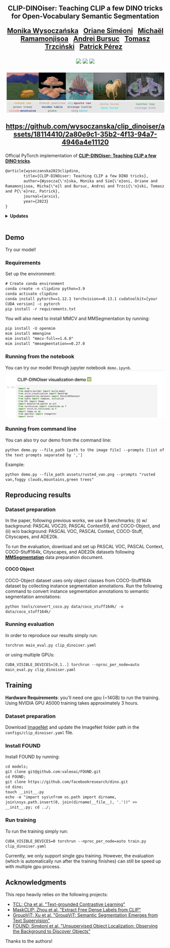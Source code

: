 <div align="center">
<h2>
CLIP-DINOiser: Teaching CLIP a few DINO tricks for Open-Vocabulary Semantic Segmentation <br>
<p></p>

<p></p>

<a href="https://wysoczanska.github.io/">Monika Wysoczańska</a>&ensp;
<a href="https://osimeoni.github.io/">Oriane Siméoni</a>&ensp;
<a href="https://michaelramamonjisoa.github.io/">Michaël Ramamonjisoa</a>&ensp;
<a href="https://abursuc.github.io/">Andrei Bursuc</a>&ensp;
<a href="http://staff.ii.pw.edu.pl/~ttrzcins/">Tomasz Trzciński</a>&ensp;
<a href="https://ptrckprz.github.io/">Patrick Pérez</a>&ensp;


<p></p>
<a href="https://arxiv.org/abs/2312.12359"><img
src="https://img.shields.io/badge/-Paper-blue.svg?colorA=333&logo=arxiv" height=35em></a>
<a href="https://wysoczanska.github.io/CLIP_DINOiser/"><img 
src="https://img.shields.io/badge/-Webpage-blue.svg?colorA=333&logo=html5" height=35em></a>
<a href=""><img 
src="https://img.shields.io/badge/-Demo-blue.svg?colorA=333&logo=googlecolab" height=35em></a>
<p></p>

![teaser.png](./assets/teaser.png)


https://github.com/wysoczanska/clip_dinoiser/assets/18114410/2a80e9c1-35b2-4f13-94a7-4946a4e11120
</h2>
</div>

Official PyTorch implementation of [**CLIP-DINOiser: Teaching CLIP a few DINO tricks**]().

```
@article{wysoczanska2023clipdino,
        title={CLIP-DINOiser: Teaching CLIP a few DINO tricks},
        author={Wysocza{\'n}ska, Monika and Sim{\'e}oni, Oriane and Ramamonjisoa, Micha{\"e}l and Bursuc, Andrei and Trzci{\'n}ski, Tomasz and P{\'e}rez, Patrick},
        journal={arxiv},
        year={2023}
}
```

<details>
<summary><span style="font-weight: bold;">Updates</span></summary>
<ul>
  <li><b>[27/03/2023]</b> Training code out. Updated weights to the ImageNet trained. Modified MaskCLIP code to directly load weights from OpenCLIP model.</li>
  <li><b>[20/12/2023]</b> Code release</li>
</ul>
</details><br>

## Demo
Try our model! 
### Requirements
Set up the environment:
```
# Create conda environment
conda create -n clipdino python=3.9
conda activate clipdino
conda install pytorch==1.12.1 torchvision==0.13.1 cudatoolkit=[your CUDA version] -c pytorch
pip install -r requirements.txt
```

You will also need to install MMCV and MMSegmentation by running:

```
pip install -U openmim
mim install mmengine    
mim install "mmcv-full==1.6.0"
mim install "mmsegmentation==0.27.0
```

### Running from the notebook
You can try our model through jupyter notebook ```demo.ipynb```.
![img.png](assets/demo.png)


### Running from command line
You can also try our demo from the command line:

```
python demo.py --file_path [path to the image file] --prompts [list of the text prompts separated by ',']
```

Example:
```
python demo.py --file_path assets/rusted_van.png --prompts "rusted van,foggy clouds,mountains,green trees" 
```

## Reproducing results

### Dataset preparation
In the paper, following previous works, we use 8 benchmarks; (i) w/ background: PASCAL VOC20, PASCAL Context59, and COCO-Object, and (ii) w/o background: PASCAL VOC, PASCAL Context, COCO-Stuff, Cityscapes, and ADE20k.

To run the evaluation, download and set up PASCAL VOC, PASCAL Context, COCO-Stuff164k, Cityscapes, and ADE20k datasets following [**MMSegmentation**](https://mmsegmentation.readthedocs.io/en/latest/user_guides/2_dataset_prepare.html) data preparation document.

#### COCO Object
COCO-Object dataset uses only object classes from COCO-Stuff164k dataset by collecting instance segmentation annotations. Run the following command to convert instance segmentation annotations to semantic segmentation annotations:

```
python tools/convert_coco.py data/coco_stuff164k/ -o data/coco_stuff164k/
```
### Running evaluation

In order to reproduce our results simply run:

```
torchrun main_eval.py clip_dinoiser.yaml
```

or using multiple GPUs:

```
CUDA_VISIBLE_DEVICES=[0,1..] torchrun --nproc_per_node=auto main_eval.py clip_dinoiser.yaml
```

## Training
**Hardware Requirements**: you'll need one gpu (~14GB) to run the training. Using NVIDIA GPU A5000 training takes approximately 3 hours.  

### Dataset preparation
Download [ImageNet](https://www.image-net.org/download.php) and update the ImageNet folder path in the ```configs/clip_dinoiser.yaml``` file.

### Install FOUND
Install FOUND by running:
```
cd models;
git clone git@github.com:valeoai/FOUND.git
cd FOUND;
git clone https://github.com/facebookresearch/dino.git
cd dino; 
touch __init__.py
echo -e "import sys\nfrom os.path import dirname, join\nsys.path.insert(0, join(dirname(__file__), '.'))" >> __init__.py; cd ../;
```

### Run training
To run the training simply run:
```
CUDA_VISIBLE_DEVICES=0 torchrun --nproc_per_node=auto train.py clip_dinoiser.yaml
```
Currently, we only support single gpu training. However, the evaluation (which is automatically run after the training finishes) can still be speed up with multiple gpu process.

## Acknowledgments
This repo heavily relies on the following projects: 
- [TCL: Cha et al. "Text-grounded Contrastive Learning"](https://github.com/kakaobrain/tcl/)
- [MaskCLIP: Zhou et al. "Extract Free Dense Labels from CLIP"](https://github.com/chongzhou96/MaskCLIP/)
- [GroupViT: Xu et al. "GroupViT: Semantic Segmentation Emerges from Text Supervision"](https://github.com/NVlabs/GroupViT/)
- [FOUND: Siméoni et al. "Unsupervised Object Localization: Observing the Background to Discover Objects"](https://github.com/valeoai/FOUND)

Thanks to the authors!